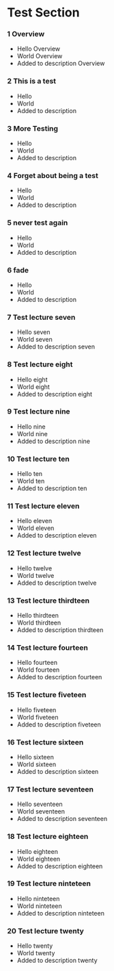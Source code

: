 # Test Section

### 1 Overview ###

+ Hello Overview
+ World Overview
+ Added to description Overview

### 2 This is a test ###

+ Hello
+ World
+ Added to description

### 3 More Testing ###

+ Hello
+ World
+ Added to description

### 4 Forget about being a test ###

+ Hello
+ World
+ Added to description

### 5 never test again ###

+ Hello
+ World
+ Added to description

### 6 fade ###

+ Hello
+ World
+ Added to description

### 7 Test lecture seven ###

+ Hello seven
+ World seven
+ Added to description seven

### 8 Test lecture eight ###

+ Hello eight
+ World eight
+ Added to description eight

### 9 Test lecture nine ###

+ Hello nine
+ World nine
+ Added to description nine

### 10 Test lecture ten ###

+ Hello ten
+ World ten
+ Added to description ten

### 11 Test lecture eleven ###

+ Hello eleven
+ World eleven
+ Added to description eleven

### 12 Test lecture twelve ###

+ Hello twelve
+ World twelve
+ Added to description twelve

### 13 Test lecture thirdteen ###

+ Hello thirdteen
+ World thirdteen
+ Added to description thirdteen

### 14 Test lecture fourteen ###

+ Hello fourteen
+ World fourteen
+ Added to description fourteen

### 15 Test lecture fiveteen ###

+ Hello fiveteen
+ World fiveteen
+ Added to description fiveteen

### 16 Test lecture sixteen ###

+ Hello sixteen
+ World sixteen
+ Added to description sixteen

### 17 Test lecture seventeen ###

+ Hello seventeen
+ World seventeen
+ Added to description seventeen

### 18 Test lecture eighteen ###

+ Hello eighteen
+ World eighteen
+ Added to description eighteen

### 19 Test lecture ninteteen ###

+ Hello ninteteen
+ World ninteteen
+ Added to description ninteteen

### 20 Test lecture twenty ###

+ Hello twenty
+ World twenty
+ Added to description twenty
